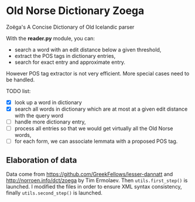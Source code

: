 # Old Norse Dictionary Zoega
Zoëga's A Concise Dictionary of Old Icelandic parser

With the **reader.py** module, you can:

* search a word with an edit distance below a given threshold,
* extract the POS tags in dictionary entries,
* search for exact entry and approximate entry.

However POS tag extractor is not very efficient. More special cases need to be handled.

TODO list:
* [x] look up a word in dictionary
* [x] search all words in dictionary which are at most at a given edit distance with the query word
* [ ] handle more dictionary entry,
* [ ] process all entries so that we would get virtually all the Old Norse words,
* [ ] for each form, we can associate lemmata with a proposed POS tag.

## Elaboration of data

Data come from https://github.com/GreekFellows/lesser-dannatt and http://norroen.info/dct/zoega by Tim Ermolaev.
Then `utils.first_step()` is launched. I modified the files in order to ensure 
XML syntax consistency, finally `utils.second_step()` is launched.
